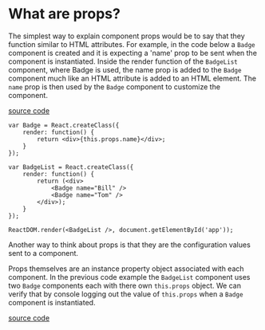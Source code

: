 # What are props?

The simplest way to explain component props would be to say that they function similar to HTML attributes. For example, in the code below a `Badge` component is created and it is expecting a 'name' prop to be sent when the component is instantiated. Inside the render function of the `BadgeList` component, where Badge is used, the name prop is added to the `Badge` component much like an HTML attribute is added to an HTML element. The `name` prop is then used by the `Badge` component to customize the component.

[source code](https://jsfiddle.net/codylindley/xcL8pff7/1/#tabs=js,result,html,resources)

```
var Badge = React.createClass({
	render: function() {
		return <div>{this.props.name}</div>;
	}
});

var BadgeList = React.createClass({
	render: function() {
		return (<div>
			<Badge name="Bill" />
			<Badge name="Tom" />
		</div>);
	}
});

ReactDOM.render(<BadgeList />, document.getElementById('app'));
```

Another way to think about props is that they are the configuration values sent to a component.

Props themselves are an instance property object associated with each component. In the previous code example the `BadgeList` component uses two `Badge` components each with there own `this.props` object. We can verify that by console logging out the value of `this.props` when a `Badge` component is instantiated.

[source code](https://jsfiddle.net/codylindley/Lv1zaudj/2/#tabs=js,result,html,resources)

